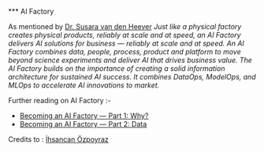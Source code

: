 *** AI Factory

As mentioned by [Dr. Susara van den Heever](https://towardsdatascience.com/the-ai-factory-1cefb5b309d)
_Just like a physical factory creates physical products, reliably at scale and at speed, an AI Factory delivers AI solutions for business — reliably at scale and at speed. An AI Factory combines data, people, process, product and platform to move beyond science experiments and deliver AI that drives business value. The AI Factory builds on the importance of creating a solid information architecture for sustained AI success. It combines DataOps, ModelOps, and MLOps to accelerate AI innovations to market._

Further reading on AI Factory :-
* [Becoming an AI Factory — Part 1: Why?](https://medium.com/kocdigital/becoming-an-ai-factory-part-1-why-607fddb1a896)
* [Becoming an AI Factory — Part 2: Data ](https://medium.com/kocdigital/becoming-an-ai-factory-part-2-data-89f1233bd541)

Credits to : [İhsancan Özpoyraz]([url](https://medium.com/@ihsancan.ozpoyraz)https://medium.com/@ihsancan.ozpoyraz)
